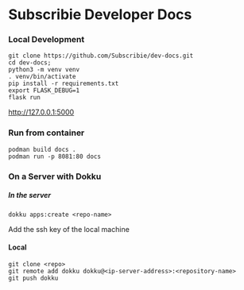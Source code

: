 # Subscribie Developer Docs

### Local Development
```
git clone https://github.com/Subscribie/dev-docs.git
cd dev-docs;
python3 -m venv venv
. venv/bin/activate
pip install -r requirements.txt
export FLASK_DEBUG=1
flask run
```
http://127.0.0.1:5000

### Run from container
```
podman build docs .
podman run -p 8081:80 docs
```

### On a Server with Dokku

##### In the server
```
dokku apps:create <repo-name>
```
Add the ssh key of the local machine

#### Local 
```
git clone <repo>
git remote add dokku dokku@<ip-server-address>:<repository-name>
git push dokku
```








 

